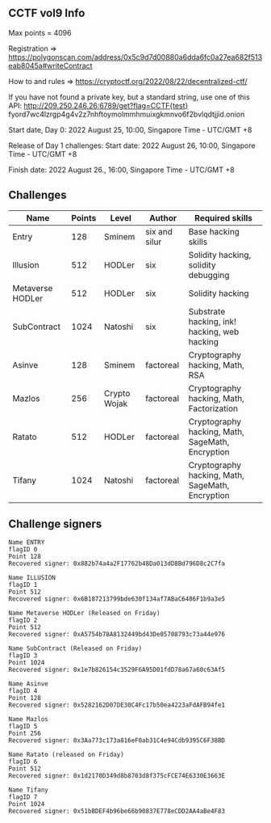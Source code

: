 ## CCTF vol9 Info
Max points = 4096

Registration => https://polygonscan.com/address/0x5c9d7d00880a6dda6fc0a27ea682f513eab8045a#writeContract

How to and rules => https://cryptoctf.org/2022/08/22/decentralized-ctf/

If you have not found a private key, but a standard string, use one of this API:
   http://209.250.246.26:6789/get?flag=CCTF{test}
   fyord7wc4lzrgp4g4v2z7nhftoymolmmhmuixgkmnvo6f2bvlqdtjjid.onion



Start date, Day 0: 2022 August 25, 10:00, Singapore Time - UTC/GMT +8

Release of Day 1 challenges: Start date: 2022 August 26, 10:00, Singapore Time - UTC/GMT +8

Finish date: 2022 August 26., 16:00, Singapore Time - UTC/GMT +8   

## Challenges

| Name            | Points   |   Level         |  Author         |  Required skills                                   |
|-----------------|----------|-----------------|-----------------|----------------------------------------------------|
|Entry            |  128     |   Sminem        |  six and silur  |  Base hacking skills                               |
|Illusion         |  512     |   HODLer        |  six            |  Solidity hacking, solidity debugging              |
|Metaverse HODLer |  512     |   HODLer        |  six            |  Solidity hacking                                  |
|SubContract      |  1024    |   Natoshi       |  six            |  Substrate hacking, ink! hacking, web hacking      |
|Asinve           |  128     |   Sminem        |  factoreal      |  Cryptography hacking, Math, RSA                   |
|Mazlos           |  256     |   Crypto Wojak  |  factoreal      |  Cryptography hacking, Math, Factorization         |
|Ratato           |  512     |   HODLer        |  factoreal      |  Cryptography hacking, Math, SageMath, Encryption  |
|Tifany           |  1024    |   Natoshi       |  factoreal      |  Cryptography hacking, Math, SageMath, Encryption  |

## Challenge signers

    Name ENTRY
    flagID 0
    Point 128
    Recovered signer: 0x882b74a4a2F17762b48Da013dD8Bd796D8c2C7fa

    Name ILLUSION
    flagID 1
    Point 512
    Recovered signer: 0x6B187213799bde630f134af7ABaC6486F1b9a3e5

    Name Metaverse HODLer (Released on Friday)
    flagID 2
    Point 512
    Recovered signer: 0xA5754b78A8132449bd43De05708793c73a44e976

    Name SubContract (Released on Friday)
    flagID 3
    Point 1024
    Recovered signer: 0x1e7b826154c3529F6A95D01fdD78a67a60c63Af5

    Name Asinve
    flagID 4
    Point 128
    Recovered signer: 0x5282162D07DE30C4Fc17b50ea4223aFdAFB94fe1

    Name Mazlos
    flagID 5
    Point 256
    Recovered signer: 0x3Aa773c173a816eF0ab31C4e94Cdb9395C6F38BD

    Name Ratato (released on Friday)
    flagID 6
    Point 512
    Recovered signer: 0x1d2170D349d8b8703d8f375cFCE74E6330E3663E

    Name Tifany
    flagID 7
    Point 1024
    Recovered signer: 0x51bBDEF4b96be66b90837E778eCDD2AA4aBe4F83

